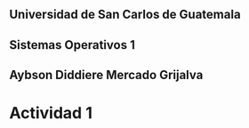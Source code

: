 ## Universidad de San Carlos de Guatemala
## Sistemas Operativos 1
## Aybson Diddiere Mercado Grijalva

# Actividad 1


